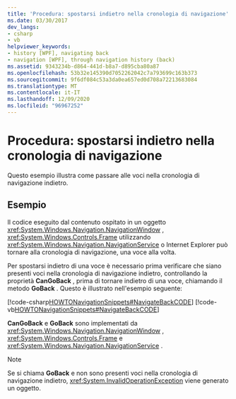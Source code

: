 ```yaml
---
title: 'Procedura: spostarsi indietro nella cronologia di navigazione'
ms.date: 03/30/2017
dev_langs:
- csharp
- vb
helpviewer_keywords:
- history [WPF], navigating back
- navigation [WPF], through navigation history (back)
ms.assetid: 9343234b-d864-441d-b8a7-d895cba80a87
ms.openlocfilehash: 53b32e145390d7052262042c7a793699c163b373
ms.sourcegitcommit: 9f6df084c53a3da0ea657ed0d708a72213683084
ms.translationtype: MT
ms.contentlocale: it-IT
ms.lasthandoff: 12/09/2020
ms.locfileid: "96967252"
---
```

# <a name="how-to-navigate-back-through-navigation-history"></a>Procedura: spostarsi indietro nella cronologia di navigazione
Questo esempio illustra come passare alle voci nella cronologia di navigazione indietro.  
  
## <a name="example"></a>Esempio  
 Il codice eseguito dal contenuto ospitato in un oggetto <xref:System.Windows.Navigation.NavigationWindow> , <xref:System.Windows.Controls.Frame> utilizzando <xref:System.Windows.Navigation.NavigationService> o Internet Explorer può tornare alla cronologia di navigazione, una voce alla volta.  
  
 Per spostarsi indietro di una voce è necessario prima verificare che siano presenti voci nella cronologia di navigazione indietro, controllando la proprietà **CanGoBack** , prima di tornare indietro di una voce, chiamando il metodo **GoBack** . Questo è illustrato nell'esempio seguente:  
  
 [!code-csharp[HOWTONavigationSnippets#NavigateBackCODE](~/samples/snippets/csharp/VS_Snippets_Wpf/HOWTONavigationSnippets/CSharp/HomePage.xaml.cs#navigatebackcode)]
 [!code-vb[HOWTONavigationSnippets#NavigateBackCODE](~/samples/snippets/visualbasic/VS_Snippets_Wpf/HOWTONavigationSnippets/visualbasic/homepage.xaml.vb#navigatebackcode)]  
  
 **CanGoBack** e **GoBack** sono implementati da <xref:System.Windows.Navigation.NavigationWindow> , <xref:System.Windows.Controls.Frame> e <xref:System.Windows.Navigation.NavigationService> .  
  
> [!NOTE]
> Se si chiama **GoBack** e non sono presenti voci nella cronologia di navigazione indietro, <xref:System.InvalidOperationException> viene generato un oggetto.
